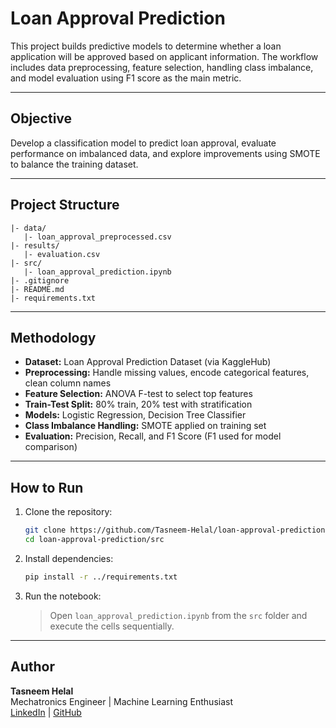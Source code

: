 
# Loan Approval Prediction

This project builds predictive models to determine whether a loan application will be approved based on applicant information. The workflow includes data preprocessing, feature selection, handling class imbalance, and model evaluation using F1 score as the main metric.

---

## Objective
Develop a classification model to predict loan approval, evaluate performance on imbalanced data, and explore improvements using SMOTE to balance the training dataset.

---

## Project Structure
```
|- data/
   |- loan_approval_preprocessed.csv
|- results/
   |- evaluation.csv
|- src/
   |- loan_approval_prediction.ipynb
|- .gitignore
|- README.md
|- requirements.txt
```

---

## Methodology
- **Dataset:** Loan Approval Prediction Dataset (via KaggleHub)  
- **Preprocessing:** Handle missing values, encode categorical features, clean column names  
- **Feature Selection:** ANOVA F-test to select top features  
- **Train-Test Split:** 80% train, 20% test with stratification  
- **Models:** Logistic Regression, Decision Tree Classifier  
- **Class Imbalance Handling:** SMOTE applied on training set  
- **Evaluation:** Precision, Recall, and F1 Score (F1 used for model comparison)  

---

## How to Run
1. Clone the repository:
   ```bash
   git clone https://github.com/Tasneem-Helal/loan-approval-prediction.git
   cd loan-approval-prediction/src
   ```
2. Install dependencies:
   ```bash
   pip install -r ../requirements.txt
   ```
3. Run the notebook:
   > Open `loan_approval_prediction.ipynb` from the `src` folder and execute the cells sequentially.

---

## Author
**Tasneem Helal**  
Mechatronics Engineer | Machine Learning Enthusiast  
[LinkedIn](https://linkedin.com/in/tasneemhelal) | [GitHub](https://github.com/Tasneem-Helal)

